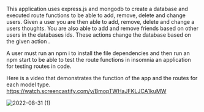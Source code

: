 This application uses express.js and mongodb to create a database and executed route functions to be able to add, remove, delete and change users. Given a user  you are then able to add, remove, delete and change a users thoughts. You are also able to add and remove friends based on other users in the databases ids. These actions change the database based on the given action . 

A user must run an npm i to install the file dependencies and then run an npm start to be able to test the route functions in insomnia an application for testing routes in code. 

Here is a video that demonstrates the function of the app and the routes for each model type. https://watch.screencastify.com/v/BmopTWHaJFKLJCA1kuMW

![2022-08-31 (1)](https://user-images.githubusercontent.com/100645317/187791992-dee3a861-8c83-4d94-b15a-3c4121de8c52.png)
